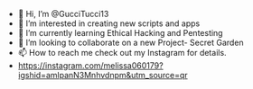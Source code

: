 - 👋 Hi, I’m @GucciTucci13
- 👀 I’m interested in creating new scripts and apps
- 🌱 I’m currently learning Ethical Hacking and Pentesting
- 💞️ I’m looking to collaborate on a new Project- Secret Garden
- 📫 How to reach me check out my Instagram for details.
- https://instagram.com/melissa060179?igshid=amlpanN3Mnhvdnpm&utm_source=qr

<!---
GucciTucci13/GucciTucci13 is a ✨ special ✨ repository because its `README.md` (this file) appears on your GitHub profile.
You can click the Preview link to take a look at your changes.
--->
